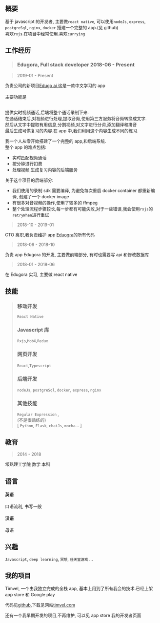 ## 概要

基于 javascript 的开发者, 主要做`react native`, 可以使用`nodeJs`, `express`, `postgreSql`, `nginx`, `docker` 搭建一个完整的 app.(见 github)
<br/>喜欢`rxjs`.在项目中经常使用.喜欢`currying`

## 工作经历

> ### Edugora, Full stack developer 2018-06 - Present

> 2019-01 - Present

负责公司的新项目[Edugo ai](https://apps.apple.com/cn/app/id1460558223),这是一款中文学习的 app
<br/>
<br/>主要功能是

<br/>提供实时视频通话,后端将整个通话录制下来.
<br/>在通话结束后,对视频进行处理,提取音频,使用第三方服务将音频转换成文字.
<br/>然后从文字中提取有用信息,分割视频,对文字进行分词,添加翻译和拼音
<br/>最后生成可供复习的内容.在 app 中,我们利用这个内容生成不同的练习.

我一个人从零开始搭建了一个完整的 app,和后端系统.
<br/>
整个 app 的难点包括:

- 实时匹配视频通话
- 按分钟进行扣费
- 处理视频,生成复习内容的后端服务

关于这个项目的后端部分:

- 我们使用的录制 sdk 需要编译, 为避免每次重启 docker container 都重新编译, 创建了一个 docker image
- 有很多对音视频的操作,使用了较多的 ffmpeg
- 整个处理流程步骤较长,每一步都有可能失败,对于一些错误,我会使用`rxjs`的`retryWhen`进行重试

> 2018-10 - 2019-01

CTO 离职,我负责维护 app [Eduogra](https://itunes.apple.com/cn/app/id1253306402?mt=8)的所有代码

> 2018-06 - 2018-10

负责 app Edugora 的开发, 主要做前端部分, 有时也需要写 api 和修改数据库

> 2018-01 - 2018-06

在 Edugora 实习, 主要做 react native

## 技能

> ### 移动开发
>
> `React Native`
>
> ### Javascript 库
>
> `Rxjs`,`MobX`,`Redux`
>
> ### 网页开发
>
> `React`,`Typescript`
>
> ### 后端开发
>
> `nodeJs`, `postgreSql`, `docker`, `express`, `nginx`
>
> ### 其他技能
>
> `Regular Expression` ,
> <br/>
> (不是很熟练的)
> <br/> [ `Python`, `Flask`, `chaiJs`, `mocha`... ]

## 教育

> 2014 - 2018

常熟理工学院 数学 本科

## 语言

#### 英语

口语流利, 书写一般

#### 汉语

母语

## 兴趣

`Javascript`, `deep learning`, `冥想`, `任天堂游戏` ...

## 我的项目

Timvel, 一个由我独立完成的全栈 app, 基本上用到了所有我会的技术.已经上架 app store 和 Google play

代码见[github](https://github.com/Singloo/timvel),下载见网站[timvel.com](https://timvel.com)

还有一个我早期开发的项目,不再维护, 可以见 app store 我的开发者页面

~~~有的人可能会觉得我懂得太多,什么都不精通. 我觉得这只能说明我花了更多的时间去学习, 还能说明什么?~~~
